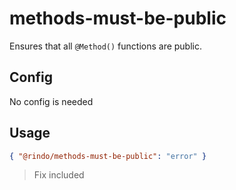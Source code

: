 # methods-must-be-public

Ensures that all `@Method()` functions are public.

## Config

No config is needed

## Usage

```json
{ "@rindo/methods-must-be-public": "error" }
```

> Fix included
